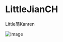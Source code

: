 # LittleJianCH

Little简Kanren

![image](https://user-images.githubusercontent.com/57285379/192443676-a067a8ee-21b1-43d4-8bf1-c580cf838ae7.png)
